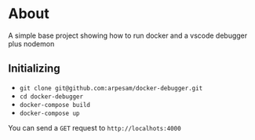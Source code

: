 # About
A simple base project showing how to run docker and a vscode debugger plus nodemon

## Initializing
- `git clone git@github.com:arpesam/docker-debugger.git`
- `cd docker-debugger`
- `docker-compose build`
- `docker-compose up`

You can send a `GET` request to `http://localhots:4000`